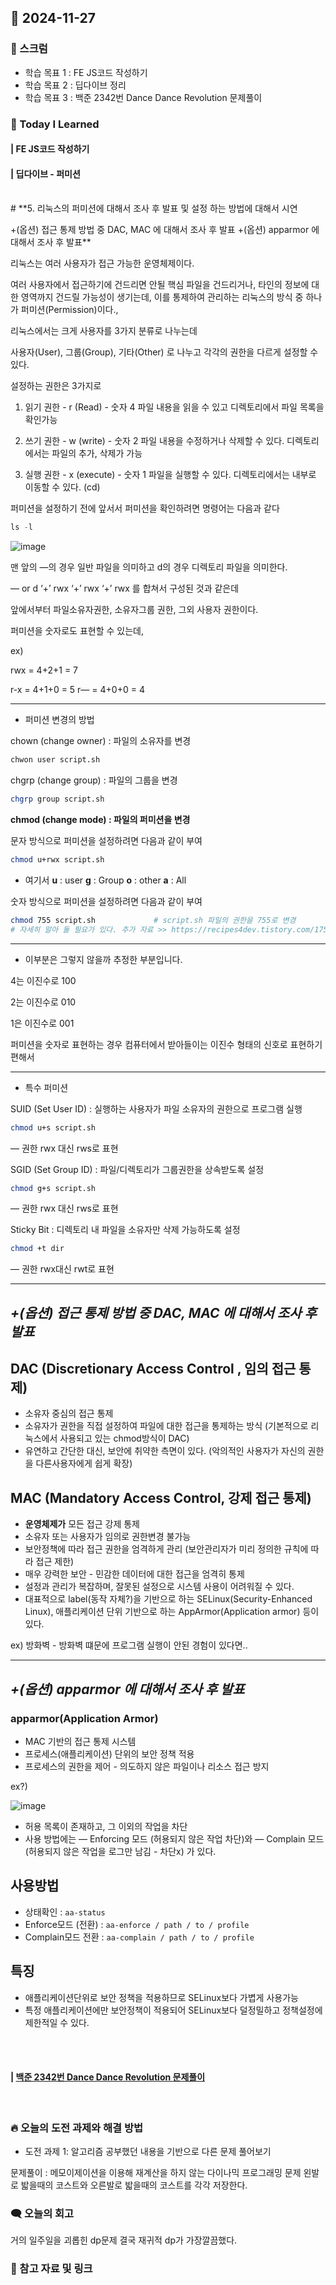 ## 📆 2024-11-27

### 🔔 스크럼

- 학습 목표 1 : FE JS코드 작성하기
- 학습 목표 2 : 딥다이브 정리
- 학습 목표 3 : 백준 2342번 Dance Dance Revolution 문제풀이
  <br/>


### 🚀 Today I Learned

#### | FE JS코드 작성하기


#### | 딥다이브 - 퍼미션
<br/>
# **5. 리눅스의 퍼미션에 대해서 조사 후 발표 및 설정 하는 방법에 대해서 시연

+(옵션) 접근 통제 방법 중 DAC, MAC 에 대해서 조사 후 발표
+(옵션) apparmor 에 대해서 조사 후 발표**

리눅스는 여러 사용자가 접근 가능한 운영체제이다.

여러 사용자에서 접근하기에 건드리면 안될 핵심 파일을 건드리거나, 타인의 정보에 대한 영역까지 건드릴 가능성이 생기는데, 이를 통제하여 관리하는 리눅스의 방식 중 하나가 퍼미션(Permission)이다.,

리눅스에서는 크게 사용자를 3가지 분류로 나누는데 

사용자(User), 그룹(Group), 기타(Other) 로 나누고 각각의 권한을 다르게 설정할 수 있다.

설정하는 권한은 3가지로

1. 읽기 권한 - r (Read) - 숫자 4
파일 내용을 읽을 수 있고 디렉토리에서 파일 목록을 확인가능

2. 쓰기 권한 - w (write) - 숫자 2
파일 내용을 수정하거나 삭제할 수 있다. 디렉토리에서는 파일의 추가, 삭제가 가능

3. 실행 권한 - x (execute) - 숫자 1
파일을 실행할 수 있다. 디렉토리에서는 내부로 이동할 수 있다. (cd)

퍼미션을 설정하기 전에 앞서서 퍼미션을 확인하려면 명령어는 다음과 같다

```jsx
ls -l
```

![image](https://github.com/user-attachments/assets/ab1f5994-1e50-41a7-81e1-efc6a1cac56e)


맨 앞의 —의 경우 일반 파일을 의미하고 d의 경우 디렉토리 파일을 의미한다.

— or d ‘+’ rwx ‘+’ rwx ‘+’ rwx 를 합쳐서 구성된 것과 같은데

앞에서부터 파일소유자권한, 소유자그룹 권한, 그외 사용자 권한이다.

퍼미션을 숫자로도 표현할 수 있는데,

ex)

rwx = 4+2+1 = 7

r-x = 4+1+0 = 5
r— = 4+0+0 = 4

---

- 퍼미션 변경의 방법

chown (change owner) : 파일의 소유자를 변경

```bash
chwon user script.sh
```

chgrp (change group) : 파일의 그룹을 변경 

```bash
chgrp group script.sh
```

**chmod (change mode) : 파일의 퍼미션을 변경**

문자 방식으로 퍼미션을 설정하려면 다음과 같이 부여

```bash
chmod u+rwx script.sh
```

- 여기서 **u** : user   **g** : Group  **o** : other  **a** : All

숫자 방식으로 퍼미션을 설정하려면 다음과 같이 부여

```bash
chmod 755 script.sh             # script.sh 파일의 권한을 755로 변경
# 자세히 알아 둘 필요가 있다. 추가 자료 >> https://recipes4dev.tistory.com/175
```

---

- 이부분은 그렇지 않을까 추정한 부분입니다.

4는 이진수로 100

2는 이진수로 010

1은 이진수로 001

퍼미션을 숫자로 표현하는 경우 컴퓨터에서 받아들이는 이진수 형태의 신호로 표현하기 편해서

---

- 특수 퍼미션

SUID (Set User ID) : 실행하는 사용자가 파일 소유자의 권한으로 프로그램 실행

```bash
chmod u+s script.sh
```

— 권한 rwx 대신 rws로 표현

SGID (Set Group ID) : 파일/디렉토리가 그룹권한을 상속받도록 설정

```bash
chmod g+s script.sh
```

— 권한 rwx 대신 rws로 표현

Sticky Bit : 디렉토리 내 파일을 소유자만 삭제 가능하도록 설정

```bash
chmod +t dir
```

— 권한 rwx대신 rwt로 표현

---

## ***+(옵션) 접근 통제 방법 중 DAC, MAC 에 대해서 조사 후 발표***

## DAC (Discretionary Access Control , 임의 접근 통제)

- 소유자 중심의 접근 통제
- 소유자가 권한을 직접 설정하여 파일에 대한 접근을 통제하는 방식
(기본적으로 리눅스에서 사용되고 있는 chmod방식이 DAC)
- 유연하고 간단한 대신, 보안에 취약한 측면이 있다. 
(악의적인 사용자가 자신의 권한을 다른사용자에게 쉽게 확장)

## MAC (Mandatory Access Control, 강제 접근 통제)

- **운영체제가** 모든 접근 강제 통제
- 소유자 또는 사용자가 임의로 권한변경 불가능
- 보안정책에 따라 접근 권한을 엄격하게 관리
(보안관리자가 미리 정의한 규칙에 따라 접근 제한)
- 매우 강력한 보안 - 민감한 데이터에 대한 접근을 엄격히 통제
- 설정과 관리가 복잡하며, 잘못된 설정으로 시스템 사용이 어려워질 수 있다.
- 대표적으로 label(동작 자체?)을 기반으로 하는 SELinux(Security-Enhanced Linux), 
애플리케이션 단위 기반으로 하는 AppArmor(Application armor) 등이 있다.

ex) 방화벽 - 방화벽 떄문에 프로그램 실행이 안된 경험이 있다면..

---

## ***+(옵션) apparmor 에 대해서 조사 후 발표***

### apparmor(Application Armor)

- MAC 기반의 접근 통제 시스템
- 프로세스(애플리케이션) 단위의 보안 정책 적용
- 프로세스의 권한을 제어 - 의도하지 않은 파일이나 리소스 접근 방지

ex?)

![image](https://github.com/user-attachments/assets/42a80d1c-c4e7-4f78-ab8b-4bd5702ebfe8)


- 허용 목록이 존재하고, 그 이외의 작업을 차단
- 사용 방법에는 
— Enforcing 모드 (허용되지 않은 작업 차단)와 
— Complain 모드 (허용되지 않은 작업을 로그만 남김 - 차단x)
가 있다.

## 사용방법

- 상태확인 : `aa-status`
- Enforce모드 (전환) : `aa-enforce / path / to / profile`
- Complain모드 전환 : `aa-complain / path / to / profile`

## 특징

- 애플리케이션단위로 보안 정책을 적용하므로 SELinux보다 가볍게 사용가능
- 특정 애플리케이션에만 보안정책이 적용되어 SELinux보다 덜정밀하고 정책설정에 제한적일 수 있다.


<br/>
<br/>


#### | [백준 2342번 Dance Dance Revolution 문제풀이](https://github.com/availrum/newb/blob/main/dancedancerevolution.cpp)

<br/>

### 🔥 오늘의 도전 과제와 해결 방법

- 도전 과제 1: 알고리즘 공부했던 내용을 기반으로 다른 문제 풀어보기
  <br/>

문제풀이 : 메모이제이션을 이용해 재계산을 하지 않는 다이나믹 프로그래밍 문제
왼발로 밟을때의 코스트와 오른발로 밟을때의 코스트를 각각 저장한다.


### 🗨️ 오늘의 회고

<!--
- 오늘의 학습 경험에 대한 자유로운 생각이나 느낀 점을 기록합니다.
- 성공적인 점, 개선해야 할 점, 새롭게 시도하고 싶은 방법 등을 포함할 수 있습니다.-->
거의 일주일을 괴롭힌 dp문제 결국 재귀적 dp가 가장깔끔했다.
  <br/>


### 📰 참고 자료 및 링크
